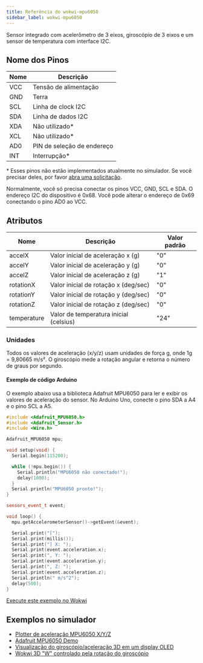 ```yaml
---
title: Referência do wokwi-mpu6050
sidebar_label: wokwi-mpu6050
---
```


Sensor integrado com acelerômetro de 3 eixos, giroscópio de 3 eixos e um sensor de temperatura com interface I2C.

<wokwi-mpu6050 />

## Nome dos Pinos

| Nome | Descrição                  |
| ---- | -------------------------- |
| VCC  | Tensão de alimentação      |
| GND  | Terra                      |
| SCL  | Linha de clock I2C         |
| SDA  | Linha de dados I2C         |
| XDA  | Não utilizado\*            |
| XCL  | Não utilizado\*            |
| AD0  | PIN de seleção de endereço |
| INT  | Interrupção\*              |

\* Esses pinos não estão implementados atualmente no simulador. Se você precisar deles, por favor [abra uma solicitação](https://github.com/wokwi/wokwi-features/issues/new).

Normalmente, você só precisa conectar os pinos VCC, GND, SCL e SDA. O endereço I2C do dispositivo é 0x68. Você pode alterar o endereço de 0x69 conectando o pino AD0 ao VCC.

## Atributos

| Nome        | Descrição                              | Valor padrão |
| ----------- | -------------------------------------- | ------------ |
| accelX      | Valor inicial de aceleração x (g)      | "0"          |
| accelY      | Valor inicial de aceleração y (g)      | "0"          |
| accelZ      | Valor inicial de aceleração z (g)      | "1"          |
| rotationX   | Valor inicial de rotação x (deg/sec)   | "0"          |
| rotationY   | Valor inicial de rotação y (deg/sec)   | "0"          |
| rotationZ   | Valor inicial de rotação z (deg/sec)   | "0"          |
| temperature | Valor de temperatura inicial (celsius) | "24"         |

### Unidades

Todos os valores de aceleração (x/y/z) usam unidades de força g, onde 1g = 9,80665 m/s². O giroscópio mede a rotação angular e retorna o número de graus por segundo.

#### Exemplo de código Arduino

O exemplo abaixo usa a biblioteca Adafruit MPU6050 para ler e exibir os valores de aceleração do sensor. No Arduino Uno, conecte o pino SDA a A4 e o pino SCL a A5.

```cpp
#include <Adafruit_MPU6050.h>
#include <Adafruit_Sensor.h>
#include <Wire.h>

Adafruit_MPU6050 mpu;

void setup(void) {
  Serial.begin(115200);

  while (!mpu.begin()) {
    Serial.println("MPU6050 não conectado!");
    delay(1000);
  }
  Serial.println("MPU6050 pronto!");
}

sensors_event_t event;

void loop() {
  mpu.getAccelerometerSensor()->getEvent(&event);

  Serial.print("[");
  Serial.print(millis());
  Serial.print("] X: ");
  Serial.print(event.acceleration.x);
  Serial.print(", Y: ");
  Serial.print(event.acceleration.y);
  Serial.print(", Z: ");
  Serial.print(event.acceleration.z);
  Serial.println(" m/s^2");
  delay(500);
}
```

[Execute este exemplo no Wokwi](https://wokwi.com/projects/305937248748044864)

## Exemplos no simulador
- [Plotter de aceleração MPU6050 X/Y/Z](https://wokwi.com/projects/305937156771152449)
- [Adafruit MPU6050 Demo](https://wokwi.com/projects/305936654686749250)
- [Visualização do giroscópio/aceleração 3D em um display OLED](https://wokwi.com/projects/306115576172905024)
- [Wokwi 3D "W" controlado pela rotação do giroscópio](https://wokwi.com/projects/306399551789466177)
